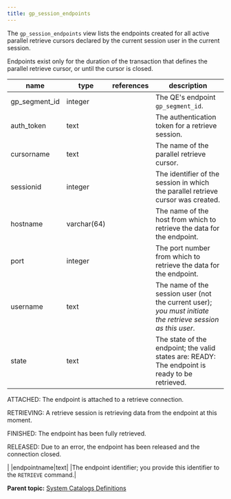 ```yaml
---
title: gp_session_endpoints 
---
```


The `gp_session_endpoints` view lists the endpoints created for all active parallel retrieve cursors declared by the current session user in the current session.

Endpoints exist only for the duration of the transaction that defines the parallel retrieve cursor, or until the cursor is closed.

|name|type|references|description|
|----|----|----------|-----------|
|gp\_segment\_id|integer| |The QE's endpoint `gp_segment_id`.|
|auth\_token|text| |The authentication token for a retrieve session.|
|cursorname|text| |The name of the parallel retrieve cursor.|
|sessionid|integer| |The identifier of the session in which the parallel retrieve cursor was created.|
|hostname|varchar\(64\)| |The name of the host from which to retrieve the data for the endpoint.|
|port|integer| |The port number from which to retrieve the data for the endpoint.|
|username|text| |The name of the session user \(not the current user\); *you must initiate the retrieve session as this user*.|
|state|text| |The state of the endpoint; the valid states are: READY: The endpoint is ready to be retrieved.

 ATTACHED: The endpoint is attached to a retrieve connection.

 RETRIEVING: A retrieve session is retrieving data from the endpoint at this moment.

 FINISHED: The endpoint has been fully retrieved.

 RELEASED: Due to an error, the endpoint has been released and the connection closed.

|
|endpointname|text| |The endpoint identifier; you provide this identifier to the `RETRIEVE` command.|

**Parent topic:** [System Catalogs Definitions](../system_catalogs/catalog_ref-html.html)

